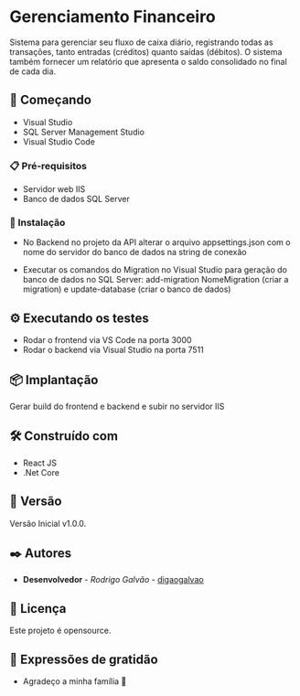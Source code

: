 # Gerenciamento Financeiro

Sistema para gerenciar seu fluxo de caixa diário, registrando todas as transações, tanto entradas (créditos) quanto saídas (débitos). O sistema também fornecer um relatório que apresenta o saldo consolidado no final de cada dia.

## 🚀 Começando

* Visual Studio
* SQL Server Management Studio
* Visual Studio Code

### 📋 Pré-requisitos

* Servidor web IIS
* Banco de dados SQL Server

### 🔧 Instalação

* No Backend no projeto da API alterar o arquivo appsettings.json com o nome do servidor do banco de dados na string de conexão

* Executar os comandos do Migration no Visual Studio para geração do banco de dados no SQL Server: add-migration NomeMigration (criar a migration) e update-database (criar o banco de dados)

## ⚙️ Executando os testes

* Rodar o frontend via VS Code na porta 3000
* Rodar o backend via Visual Studio na porta 7511

## 📦 Implantação

Gerar build do frontend e backend e subir no servidor IIS

## 🛠️ Construído com

* React JS
* .Net Core

## 📌 Versão

Versão Inicial v1.0.0. 

## ✒️ Autores

* **Desenvolvedor** - *Rodrigo Galvão* - [digaogalvao](https://github.com/digaogalvao)

## 📄 Licença

Este projeto é opensource.

## 🎁 Expressões de gratidão

* Agradeço a minha família 📢
